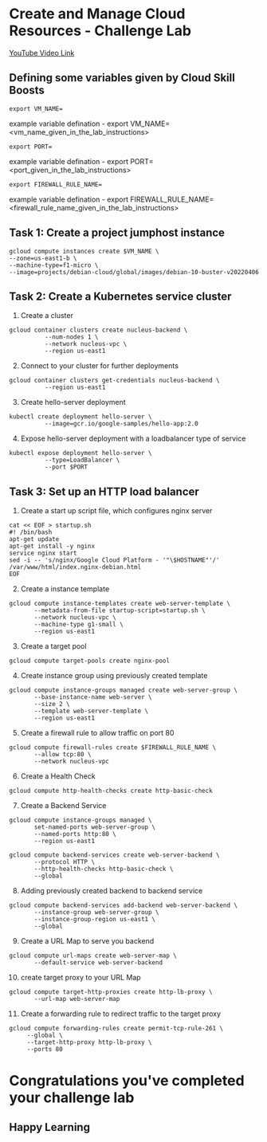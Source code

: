 # Create and Manage Cloud Resources - Challenge Lab

[YouTube Video Link](https://www.youtube.com/watch?v=QTbwYBiqCsE)

## Defining some variables given by Cloud Skill Boosts

```
export VM_NAME=
```
example variable defination - export VM_NAME=<vm_name_given_in_the_lab_instructions> 

```
export PORT=
```
example variable defination - export PORT=<port_given_in_the_lab_instructions>

```
export FIREWALL_RULE_NAME=
```
example variable defination - export FIREWALL_RULE_NAME=<firewall_rule_name_given_in_the_lab_instructions>

## Task 1: Create a project jumphost instance

```
gcloud compute instances create $VM_NAME \
--zone=us-east1-b \
--machine-type=f1-micro \
--image=projects/debian-cloud/global/images/debian-10-buster-v20220406 
```

## Task 2: Create a Kubernetes service cluster

1. Create a cluster
```
gcloud container clusters create nucleus-backend \
          --num-nodes 1 \
          --network nucleus-vpc \
          --region us-east1
```
2. Connect to your cluster for further deployments
```
gcloud container clusters get-credentials nucleus-backend \
          --region us-east1
```
3. Create hello-server deployment
```
kubectl create deployment hello-server \
          --image=gcr.io/google-samples/hello-app:2.0
```
4. Expose hello-server deployment with a loadbalancer type of service
```
kubectl expose deployment hello-server \
          --type=LoadBalancer \
          --port $PORT
```

## Task 3: Set up an HTTP load balancer

1. Create a start up script file, which configures nginx server 
```
cat << EOF > startup.sh
#! /bin/bash
apt-get update
apt-get install -y nginx
service nginx start
sed -i -- 's/nginx/Google Cloud Platform - '"\$HOSTNAME"'/' /var/www/html/index.nginx-debian.html
EOF

```
2. Create a instance template
```
gcloud compute instance-templates create web-server-template \
       --metadata-from-file startup-script=startup.sh \
       --network nucleus-vpc \
       --machine-type g1-small \
       --region us-east1
```
3. Create a target pool
```
gcloud compute target-pools create nginx-pool
```
4. Create instance group using previously created template
```
gcloud compute instance-groups managed create web-server-group \
       --base-instance-name web-server \
       --size 2 \
       --template web-server-template \
       --region us-east1
```
5. Create a firewall rule to allow traffic on port 80
```
gcloud compute firewall-rules create $FIREWALL_RULE_NAME \
       --allow tcp:80 \
       --network nucleus-vpc
```
6. Create a Health Check 
```
gcloud compute http-health-checks create http-basic-check
```
7. Create a Backend Service
```
gcloud compute instance-groups managed \
       set-named-ports web-server-group \
       --named-ports http:80 \
       --region us-east1
```
```
gcloud compute backend-services create web-server-backend \
       --protocol HTTP \
       --http-health-checks http-basic-check \
       --global
```
8. Adding previously created backend to backend service
```
gcloud compute backend-services add-backend web-server-backend \
       --instance-group web-server-group \
       --instance-group-region us-east1 \
       --global
```
9. Create a URL Map to serve you backend
```
gcloud compute url-maps create web-server-map \
       --default-service web-server-backend
```
10. create target proxy to your URL Map
```
gcloud compute target-http-proxies create http-lb-proxy \
       --url-map web-server-map
```
11. Create a forwarding rule to redirect traffic to the target proxy
```
gcloud compute forwarding-rules create permit-tcp-rule-261 \
     --global \
     --target-http-proxy http-lb-proxy \
     --ports 80
```
# Congratulations you've completed your challenge lab
## Happy Learning
